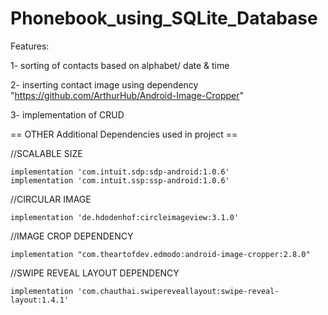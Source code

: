 # Phonebook_using_SQLite_Database

Features:

  1- sorting of contacts based on alphabet/ date & time
  
  2- inserting contact image using dependency "https://github.com/ArthurHub/Android-Image-Cropper"
  
  3- implementation of CRUD

   == OTHER Additional Dependencies used in project ==
   
  //SCALABLE SIZE
  
    implementation 'com.intuit.sdp:sdp-android:1.0.6'
    implementation 'com.intuit.ssp:ssp-android:1.0.6'
    
 //CIRCULAR IMAGE
 
    implementation 'de.hdodenhof:circleimageview:3.1.0'
    
 //IMAGE CROP DEPENDENCY
 
    implementation "com.theartofdev.edmodo:android-image-cropper:2.8.0"
    
 //SWIPE REVEAL LAYOUT DEPENDENCY
 
    implementation 'com.chauthai.swipereveallayout:swipe-reveal-layout:1.4.1'

